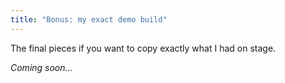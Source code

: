 ```yaml
---
title: "Bonus: my exact demo build"
---
```


The final pieces if you want to copy exactly what I had on stage.

_Coming soon..._
